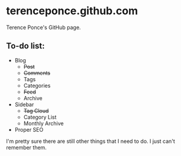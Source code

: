 # terenceponce.github.com
Terence Ponce's GitHub page.

## To-do list:
* Blog
    * ~~Post~~
    * ~~Comments~~
    * Tags
    * Categories
    * ~~Feed~~
    * Archive
* Sidebar
    * ~~Tag Cloud~~
    * Category List
    * Monthly Archive
* Proper SEO

I'm pretty sure there are still other things that I need to do. I just can't remember them.

